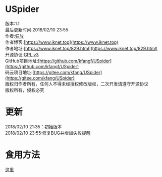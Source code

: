 # USpider
版本:1.1  
最后更新时间:2018/02/10 23:55  
作者:[狂放](https://www.iknet.top)  
作者博客:[https://www.iknet.top](https://www.iknet.top)  
作者地址:[https://www.iknet.top/829.html](https://www.iknet.top/829.html)  
开源协议:[GPL v3](https://opensource.org/licenses/GPL-3.0)  
GitHub项目地址:[https://github.com/kfangf/USpider](https://github.com/kfangf/USpider)  
码云项目地址:[https://gitee.com/kfang/USpider](https://gitee.com/kfang/USpider)  
版权归作者所有，任何人不得未经授权修改版权，二次开发请遵守开源协议  
版权所有，侵权必究  
# 更新  
2018/02/10 21:35：初始版本  
2018/02/10 23:55:修复BUG并增加失败提醒  
# 食用方法  
[这里](https://www.iknet.top/829.html)  
